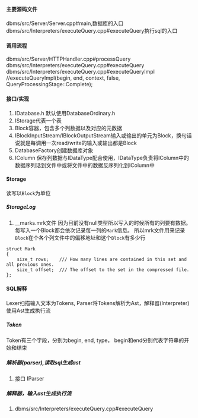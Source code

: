 #### 主要源码文件
dbms/src/Server/Server.cpp#main,数据库的入口
dbms/src/Interpreters/executeQuery.cpp#executeQuery执行sql的入口


#### 调用流程

dbms/src/Server/HTTPHandler.cpp#processQuery
    dbms/src/Interpreters/executeQuery.cpp#executeQuery
        dbms/src/Interpreters/executeQuery.cpp#executeQueryImpl         //executeQueryImpl(begin, end, context, false, QueryProcessingStage::Complete);  
                   


#### 接口/实现
1. IDatabase.h
默认使用DatabaseOrdinary.h
2. IStorage代表一个表
3. Block容器，包含多个列数据以及对应的元数据
4. IBlockInputStream/IBlockOutputStream输入或输出的单元为Block，换句话说就是每调用一次read/write的输入或输出都是Block
5. DatabaseFactory创建数据库对象
6. IColumn 保存列数据与IDataType配合使用，IDataType负责将IColumn中的数据序列话到文件中或将文件中的数据反序列化到IColumn中

#### Storage
读写以`Block`为单位
##### StorageLog
1. __marks.mrk文件
因为目前没有null类型所以写入的时候所有的列要有数据。
每写入一个Block都会依次记录每一列的`Mark`信息。
所以mrk文件用来记录`Block`在个各个列文件中的偏移地址和这个`Block`有多少行

```
struct Mark
{
    size_t rows;    /// How many lines are contained in this set and all previous ones.
    size_t offset;  /// The offset to the set in the compressed file.
};
```






#### SQL解释
Lexer扫描输入文本为Tokens, Parser将Tokens解析为Ast，解释器(Interpreter)使用Ast生成执行流

##### Token
Token有三个字段，分别为begin, end, type， begin和end分别代表字符串的开始和结束

##### 解析器(parser),读取sql生成ast
1. 接口 IParser
##### 解释器，输入ast生成执行流


1. dbms/src/Interpreters/executeQuery.cpp#executeQuery

